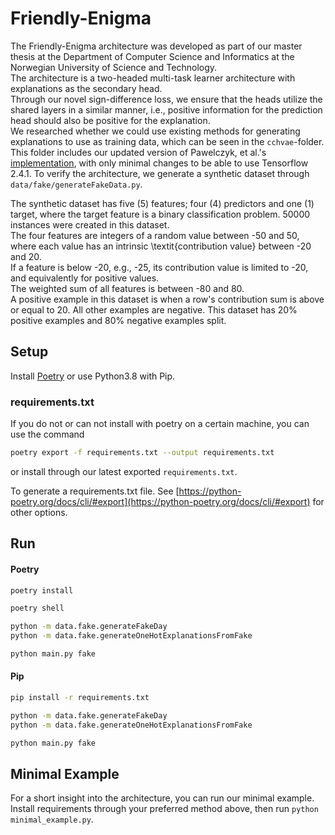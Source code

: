 # Friendly-Enigma

The Friendly-Enigma architecture was developed as part of our master thesis at the Department of Computer Science and Informatics at the Norwegian University of Science and Technology.  
The architecture is a two-headed multi-task learner architecture with explanations as the secondary head.  
Through our novel sign-difference loss, we ensure that the heads utilize the shared layers in a similar manner, i.e., positive information for the prediction head should also be positive for the explanation.  
We researched whether we could use existing methods for generating explanations to use as training data, which can be seen in the `cchvae`-folder.  
This folder includes our updated version of Pawelczyk, et al.'s [implementation](https://github.com/MartinPawel/c-chvae), with only minimal changes to be able to use Tensorflow 2.4.1.
To verify the architecture, we generate a synthetic dataset through `data/fake/generateFakeData.py`.

The synthetic dataset has five (5) features; four (4) predictors and one (1) target, where the target feature is a binary classification problem. 50000 instances were created in this dataset.  
The four features are integers of a random value between -50 and 50, where each value has an intrinsic \textit{contribution value} between -20 and 20.  
If a feature is below -20, e.g., -25, its contribution value is limited to -20, and equivalently for positive values.  
The weighted sum of all features is between -80 and 80.  
A positive example in this dataset is when a row's contribution sum is above or equal to 20. All other examples are negative. This dataset has 20\% positive examples and 80\% negative examples split.

## Setup

Install [Poetry](https://python-poetry.org/docs/) or use Python3.8 with Pip.

### requirements.txt

If you do not or can not install with poetry on a certain machine, you can use the command

```bash
poetry export -f requirements.txt --output requirements.txt
```

or install through our latest exported `requirements.txt`.

To generate a requirements.txt file. See [https://python-poetry.org/docs/cli/#export](https://python-poetry.org/docs/cli/#export) for other options.

## Run

#### Poetry

```bash
poetry install

poetry shell

python -m data.fake.generateFakeDay
python -m data.fake.generateOneHotExplanationsFromFake

python main.py fake
```

#### Pip

```bash
pip install -r requirements.txt

python -m data.fake.generateFakeDay
python -m data.fake.generateOneHotExplanationsFromFake

python main.py fake
```

## Minimal Example

For a short insight into the architecture, you can run our minimal example.  
Install requirements through your preferred method above, then run `python minimal_example.py`.
